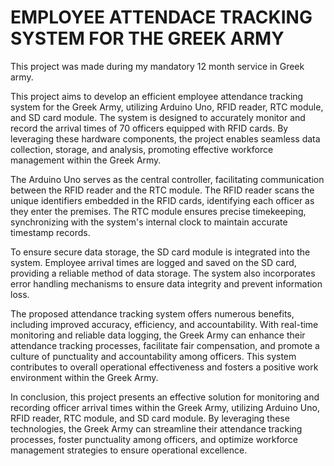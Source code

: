 # EMPLOYEE ATTENDACE TRACKING SYSTEM FOR THE GREEK ARMY 

This project was made during my mandatory 12 month service in Greek army.

This project aims to develop an efficient employee attendance tracking system for the Greek Army, utilizing Arduino Uno, RFID reader, RTC module, and SD card module. The system is designed to accurately monitor and record the arrival times of 70 officers equipped with RFID cards. By leveraging these hardware components, the project enables seamless data collection, storage, and analysis, promoting effective workforce management within the Greek Army.

The Arduino Uno serves as the central controller, facilitating communication between the RFID reader and the RTC module. The RFID reader scans the unique identifiers embedded in the RFID cards, identifying each officer as they enter the premises. The RTC module ensures precise timekeeping, synchronizing with the system's internal clock to maintain accurate timestamp records.

To ensure secure data storage, the SD card module is integrated into the system. Employee arrival times are logged and saved on the SD card, providing a reliable method of data storage. The system also incorporates error handling mechanisms to ensure data integrity and prevent information loss.

The proposed attendance tracking system offers numerous benefits, including improved accuracy, efficiency, and accountability. With real-time monitoring and reliable data logging, the Greek Army can enhance their attendance tracking processes, facilitate fair compensation, and promote a culture of punctuality and accountability among officers. This system contributes to overall operational effectiveness and fosters a positive work environment within the Greek Army.

In conclusion, this project presents an effective solution for monitoring and recording officer arrival times within the Greek Army, utilizing Arduino Uno, RFID reader, RTC module, and SD card module. By leveraging these technologies, the Greek Army can streamline their attendance tracking processes, foster punctuality among officers, and optimize workforce management strategies to ensure operational excellence.


